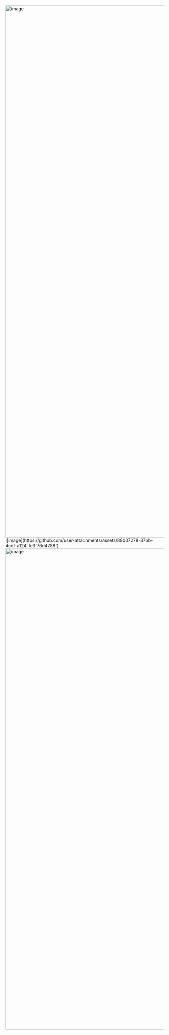 <img width="1692" alt="image" src="https://github.com/user-attachments/assets/1fbc206e-2966-4237-bfba-f6dcfe532f51">
![image](https://github.com/user-attachments/assets/89007278-37bb-4cdf-a124-fe3f76d4788f)
<img width="1531" alt="image" src="https://github.com/user-attachments/assets/f8050f67-c8b8-4da5-aceb-1c04a34341e8">
